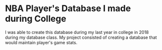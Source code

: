 # NBA Player's Database I made during College

I was able to create this database during my last year in college in 2018 during my database class.
My project consisted of creating a database that would maintain player's game stats.
